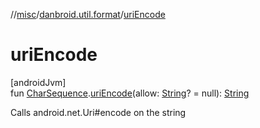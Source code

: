 //[misc](../../index.md)/[danbroid.util.format](index.md)/[uriEncode](uri-encode.md)

# uriEncode

[androidJvm]\
fun [CharSequence](https://kotlinlang.org/api/latest/jvm/stdlib/kotlin/-char-sequence/index.html).[uriEncode](uri-encode.md)(allow: [String](https://kotlinlang.org/api/latest/jvm/stdlib/kotlin/-string/index.html)? = null): [String](https://kotlinlang.org/api/latest/jvm/stdlib/kotlin/-string/index.html)

Calls android.net.Uri#encode on the string
